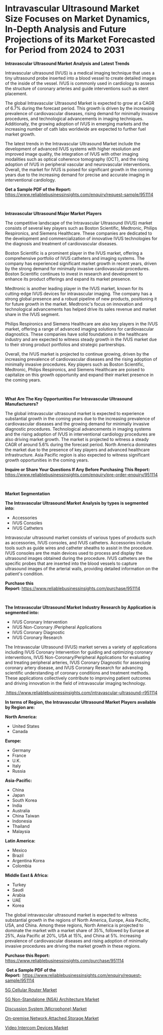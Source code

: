 <p><h1>Intravascular Ultrasound Market Size Focuses on Market Dynamics, In-Depth Analysis and Future Projections of its Market Forecasted for Period from 2024 to 2031</h1></p><p><strong>Intravascular Ultrasound Market Analysis and Latest Trends</strong></p>
<p><p>Intravascular ultrasound (IVUS) is a medical imaging technique that uses a tiny ultrasound probe inserted into a blood vessel to create detailed images of the inside of the vessel. IVUS is commonly used in cardiology to assess the structure of coronary arteries and guide interventions such as stent placement.</p><p>The global Intravascular Ultrasound Market is expected to grow at a CAGR of 6.7% during the forecast period. This growth is driven by the increasing prevalence of cardiovascular diseases, rising demand for minimally invasive procedures, and technological advancements in imaging techniques. Additionally, the growing adoption of IVUS in emerging markets and the increasing number of cath labs worldwide are expected to further fuel market growth.</p><p>The latest trends in the Intravascular Ultrasound Market include the development of advanced IVUS systems with higher resolution and improved image quality, the integration of IVUS with other imaging modalities such as optical coherence tomography (OCT), and the rising adoption of IVUS in peripheral vascular and neurovascular interventions. Overall, the market for IVUS is poised for significant growth in the coming years due to the increasing demand for precise and accurate imaging in interventional cardiology.</p></p>
<p><strong>Get a Sample PDF of the Report:&nbsp;</strong> <a href="https://www.reliablebusinessinsights.com/enquiry/request-sample/951114">https://www.reliablebusinessinsights.com/enquiry/request-sample/951114</a></p>
<p>&nbsp;</p>
<p><strong>Intravascular Ultrasound Major Market Players</strong></p>
<p><p>The competitive landscape of the Intravascular Ultrasound (IVUS) market consists of several key players such as Boston Scientific, Medtronic, Philips Respironics, and Siemens Healthcare. These companies are dedicated to the development and commercialization of innovative IVUS technologies for the diagnosis and treatment of cardiovascular diseases.</p><p>Boston Scientific is a prominent player in the IVUS market, offering a comprehensive portfolio of IVUS catheters and imaging systems. The company has experienced significant market growth in recent years, driven by the strong demand for minimally invasive cardiovascular procedures. Boston Scientific continues to invest in research and development to enhance its product offerings and expand its market presence.</p><p>Medtronic is another leading player in the IVUS market, known for its cutting-edge IVUS devices for intravascular imaging. The company has a strong global presence and a robust pipeline of new products, positioning it for future growth in the market. Medtronic's focus on innovation and technological advancements has helped drive its sales revenue and market share in the IVUS segment.</p><p>Philips Respironics and Siemens Healthcare are also key players in the IVUS market, offering a range of advanced imaging solutions for cardiovascular diagnostics. These companies have solid foundations in the healthcare industry and are expected to witness steady growth in the IVUS market due to their strong product portfolios and strategic partnerships.</p><p>Overall, the IVUS market is projected to continue growing, driven by the increasing prevalence of cardiovascular diseases and the rising adoption of minimally invasive procedures. Key players such as Boston Scientific, Medtronic, Philips Respironics, and Siemens Healthcare are poised to capitalize on this growth opportunity and expand their market presence in the coming years.</p></p>
<p>&nbsp;</p>
<p><strong>What Are The Key Opportunities For Intravascular Ultrasound Manufacturers?</strong></p>
<p><p>The global intravascular ultrasound market is expected to experience substantial growth in the coming years due to the increasing prevalence of cardiovascular diseases and the growing demand for minimally invasive diagnostic procedures. Technological advancements in imaging systems and the rising adoption of IVUS in interventional cardiology procedures are also driving market growth. The market is projected to witness a steady CAGR of around 5.6% during the forecast period. North America dominates the market due to the presence of key players and advanced healthcare infrastructure. Asia Pacific region is also expected to witness significant growth opportunities in the coming years.</p></p>
<p><strong>Inquire or Share Your Questions If Any Before Purchasing This Report:</strong> <a href="https://www.reliablebusinessinsights.com/enquiry/pre-order-enquiry/951114">https://www.reliablebusinessinsights.com/enquiry/pre-order-enquiry/951114</a></p>
<p>&nbsp;</p>
<p><strong>Market Segmentation</strong></p>
<p><strong>The Intravascular Ultrasound Market Analysis by types is segmented into:</strong></p>
<p><ul><li>Accessories</li><li>IVUS Consoles</li><li>IVUS Catheters</li></ul></p>
<p><p>Intravascular ultrasound market consists of various types of products such as accessories, IVUS consoles, and IVUS catheters. Accessories include tools such as guide wires and catheter sheaths to assist in the procedure. IVUS consoles are the main devices used to process and display the ultrasound images obtained during the procedure. IVUS catheters are the specific probes that are inserted into the blood vessels to capture ultrasound images of the arterial walls, providing detailed information on the patient's condition.</p></p>
<p><strong>Purchase this Report:&nbsp;</strong><a href="https://www.reliablebusinessinsights.com/purchase/951114">https://www.reliablebusinessinsights.com/purchase/951114</a></p>
<p>&nbsp;</p>
<p><strong>The Intravascular Ultrasound Market Industry Research by Application is segmented into:</strong></p>
<p><ul><li>IVUS Coronary Intervention</li><li>IVUS Non-Coronary /Peripheral Applications</li><li>IVUS Coronary Diagnostic</li><li>IVUS Coronary Research</li></ul></p>
<p><p>The Intravascular Ultrasound (IVUS) market serves a variety of applications including IVUS Coronary Intervention for guiding and optimizing coronary interventions, IVUS Non-Coronary/Peripheral Applications for evaluating and treating peripheral arteries, IVUS Coronary Diagnostic for assessing coronary artery disease, and IVUS Coronary Research for advancing scientific understanding of coronary conditions and treatment methods. These applications collectively contribute to improving patient outcomes and driving innovation in the field of intravascular imaging technology.</p></p>
<p><a href="https://www.reliablebusinessinsights.com/intravascular-ultrasound-r951114">&nbsp;https://www.reliablebusinessinsights.com/intravascular-ultrasound-r951114</a></p>
<p><strong>In terms of Region, the Intravascular Ultrasound Market Players available by Region are:</strong></p>
<p>
    <p> <strong> North America: </strong>
        <ul>
            <li>United States</li>
            <li>Canada</li>
        </ul>
        </p> 
    <p> <strong> Europe: </strong>
        <ul>
            <li>Germany</li>
            <li>France</li>
            <li>U.K.</li>
            <li>Italy</li>
            <li>Russia</li>
        </ul>
        </p> 
    <p> <strong> Asia-Pacific: </strong>
        <ul>
            <li>China</li>
            <li>Japan</li>
            <li>South Korea</li>
            <li>India</li>
            <li>Australia</li>
            <li>China Taiwan</li>
            <li>Indonesia</li>
            <li>Thailand</li>
            <li>Malaysia</li>
        </ul>
        </p> 
    <p> <strong> Latin America: </strong>
        <ul>
            <li>Mexico</li>
            <li>Brazil</li>
            <li>Argentina Korea</li>
            <li>Colombia</li>
        </ul>
        </p> 
    <p> <strong> Middle East & Africa: </strong>
        <ul>
            <li>Turkey</li>
            <li>Saudi</li>
            <li>Arabia</li>
            <li>UAE</li>
            <li>Korea</li>
        </ul>
    </p>
    </p>
<p><p>The global intravascular ultrasound market is expected to witness substantial growth in the regions of North America, Europe, Asia Pacific, USA, and China. Among these regions, North America is projected to dominate the market with a market share of 35%, followed by Europe at 25%, Asia Pacific at 20%, USA at 15%, and China at 5%. Increasing prevalence of cardiovascular diseases and rising adoption of minimally invasive procedures are driving the market growth in these regions.</p></p>
<p><strong>Purchase this Report: </strong><a href="https://www.reliablebusinessinsights.com/purchase/951114">https://www.reliablebusinessinsights.com/purchase/951114</a></p>
<p>&nbsp;<strong>Get a Sample PDF of the Report:&nbsp;&nbsp;</strong><a href="https://www.reliablebusinessinsights.com/enquiry/request-sample/951114">https://www.reliablebusinessinsights.com/enquiry/request-sample/951114</a></p>
<p><strong></strong></p>
<p><p><a href="https://medium.com/@shanieprice69879/5g-cellular-router-market-size-share-trends-analysis-report-by-product-industrial-88d4e5d81724">5G Cellular Router Market</a></p><p><a href="https://medium.com/@jordymiller63/5g-non-standalone-nsa-architecture-market-market-segmentation-geographical-regions-and-market-aabead569441">5G Non-Standalone (NSA) Architecture Market</a></p><p><a href="https://medium.com/@theomorar08/insights-into-the-discussion-system-microphone-industry-market-financial-status-market-size-ecb0b880d8da">Discussion System (Microphone) Market</a></p><p><a href="https://medium.com/@philipnewman983/on-premise-network-attached-storage-market-industry-trends-and-forecast-for-period-from-2024-to-fc41993c2ef6?postPublishedType=initial">On-premise Network Attached Storage Market</a></p><p><a href="https://medium.com/@phil.gibson0756/video-intercom-devices-market-overview-global-market-trends-and-future-prospects-from-2024-to-2031-07e98544bd42">Video Intercom Devices Market</a></p></p>